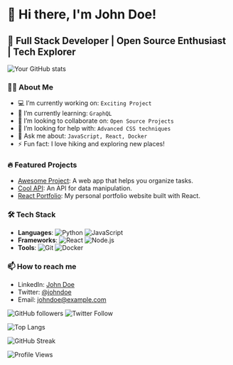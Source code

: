 # 👋 Hi there, I'm John Doe!

## 🚀 Full Stack Developer | Open Source Enthusiast | Tech Explorer

![Your GitHub stats](https://github-readme-stats.vercel.app/api?username=johndoe&show_icons=true&theme=radical)

### 👨‍💻 About Me
- 💻 I’m currently working on: `Exciting Project`
- 🌱 I’m currently learning: `GraphQL`
- 👯 I’m looking to collaborate on: `Open Source Projects`
- 🤔 I’m looking for help with: `Advanced CSS techniques`
- 💬 Ask me about: `JavaScript, React, Docker`
- ⚡ Fun fact: I love hiking and exploring new places!

### 🔥 Featured Projects
- [Awesome Project](https://github.com/johndoe/awesome-project): A web app that helps you organize tasks.
- [Cool API](https://github.com/johndoe/cool-api): An API for data manipulation.
- [React Portfolio](https://github.com/johndoe/react-portfolio): My personal portfolio website built with React.

### 🛠 Tech Stack
- **Languages**: ![Python](https://img.shields.io/badge/Python-3670A0?style=for-the-badge&logo=python&logoColor=ffdd54) ![JavaScript](https://img.shields.io/badge/JavaScript-323330?style=for-the-badge&logo=javascript&logoColor=F7DF1E)
- **Frameworks**: ![React](https://img.shields.io/badge/React-20232A?style=for-the-badge&logo=react&logoColor=61DAFB) ![Node.js](https://img.shields.io/badge/Node.js-43853D?style=for-the-badge&logo=node.js&logoColor=white)
- **Tools**: ![Git](https://img.shields.io/badge/-Git-F05032?style=for-the-badge&logo=git&logoColor=white) ![Docker](https://img.shields.io/badge/Docker-2496ED?style=for-the-badge&logo=docker&logoColor=white)

### 📫 How to reach me
- LinkedIn: [John Doe](https://www.linkedin.com/in/johndoe/)
- Twitter: [@johndoe](https://twitter.com/johndoe)
- Email: [johndoe@example.com](mailto:johndoe@example.com)

![GitHub followers](https://img.shields.io/github/followers/johndoe?style=social) ![Twitter Follow](https://img.shields.io/twitter/follow/johndoe?style=social)

![Top Langs](https://github-readme-stats.vercel.app/api/top-langs/?username=johndoe&layout=compact&theme=radical)

![GitHub Streak](https://github-readme-streak-stats.herokuapp.com/?user=johndoe&theme=radical)

![Profile Views](https://komarev.com/ghpvc/?username=johndoe&color=blueviolet)

